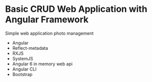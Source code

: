 # Basic CRUD Web Application with Angular Framework
Simple web application photo management 
* Angular
* Reflect-metadata
* RXJS
* SystemJS
* Angular 6 in memory web api
* Angular CLI
* Bootstrap
